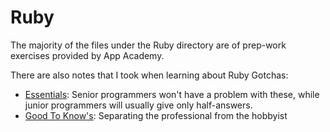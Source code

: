 # Ruby

The majority of the files under the Ruby directory are of prep-work exercises
provided by App Academy.

There are also notes that I took when learning about Ruby Gotchas:

* [Essentials](/ruby/essentials.md): Senior programmers won't have a problem
with these, while junior programmers will usually give only half-answers.
* [Good To Know's](/ruby/good_to_know.md): Separating the professional
from the hobbyist
